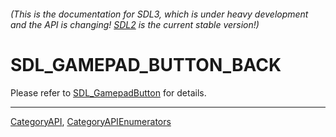 ###### (This is the documentation for SDL3, which is under heavy development and the API is changing! [SDL2](https://wiki.libsdl.org/SDL2/) is the current stable version!)
# SDL_GAMEPAD_BUTTON_BACK

Please refer to [SDL_GamepadButton](SDL_GamepadButton) for details.

----
[CategoryAPI](CategoryAPI), [CategoryAPIEnumerators](CategoryAPIEnumerators)

